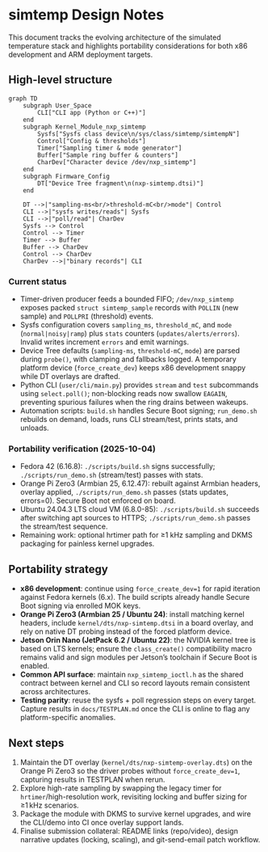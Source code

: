 # simtemp Design Notes

This document tracks the evolving architecture of the simulated temperature stack and highlights portability considerations for both x86 development and ARM deployment targets.

## High-level structure

```mermaid
graph TD
    subgraph User_Space
        CLI["CLI app (Python or C++)"]
    end
    subgraph Kernel_Module_nxp_simtemp
        Sysfs["Sysfs class device\n/sys/class/simtemp/simtempN"]
        Control["Config & thresholds"]
        Timer["Sampling timer & mode generator"]
        Buffer["Sample ring buffer & counters"]
        CharDev["Character device /dev/nxp_simtemp"]
    end
    subgraph Firmware_Config
        DT["Device Tree fragment\n(nxp-simtemp.dtsi)"]
    end

    DT -->|"sampling-ms<br/>threshold-mC<br/>mode"| Control
    CLI -->|"sysfs writes/reads"| Sysfs
    CLI -->|"poll/read"| CharDev
    Sysfs --> Control
    Control --> Timer
    Timer --> Buffer
    Buffer --> CharDev
    Control --> CharDev
    CharDev -->|"binary records"| CLI
```

### Current status
- Timer-driven producer feeds a bounded FIFO; `/dev/nxp_simtemp` exposes packed `struct simtemp_sample` records with `POLLIN` (new sample) and `POLLPRI` (threshold) events.
- Sysfs configuration covers `sampling_ms`, `threshold_mC`, and `mode` (`normal|noisy|ramp`) plus `stats` counters (`updates/alerts/errors`). Invalid writes increment `errors` and emit warnings.
- Device Tree defaults (`sampling-ms`, `threshold-mC`, `mode`) are parsed during `probe()`, with clamping and fallbacks logged. A temporary platform device (`force_create_dev`) keeps x86 development snappy while DT overlays are drafted.
- Python CLI (`user/cli/main.py`) provides `stream` and `test` subcommands using `select.poll()`; non-blocking reads now swallow `EAGAIN`, preventing spurious failures when the ring drains between wakeups.
- Automation scripts: `build.sh` handles Secure Boot signing; `run_demo.sh` rebuilds on demand, loads, runs CLI stream/test, prints stats, and unloads.

### Portability verification (2025-10-04)
- Fedora 42 (6.16.8): `./scripts/build.sh` signs successfully; `./scripts/run_demo.sh` (stream/test) passes with stats.
- Orange Pi Zero3 (Armbian 25, 6.12.47): rebuilt against Armbian headers, overlay applied, `./scripts/run_demo.sh` passes (stats updates, errors=0). Secure Boot not enforced on board.
- Ubuntu 24.04.3 LTS cloud VM (6.8.0-85): `./scripts/build.sh` succeeds after switching apt sources to HTTPS; `./scripts/run_demo.sh` passes the stream/test sequence.
- Remaining work: optional hrtimer path for ≥1 kHz sampling and DKMS packaging for painless kernel upgrades.

## Portability strategy

- **x86 development**: continue using `force_create_dev=1` for rapid iteration against Fedora kernels (6.x). The build scripts already handle Secure Boot signing via enrolled MOK keys.
- **Orange Pi Zero3 (Armbian 25 / Ubuntu 24)**: install matching kernel headers, include `kernel/dts/nxp-simtemp.dtsi` in a board overlay, and rely on native DT probing instead of the forced platform device.
- **Jetson Orin Nano (JetPack 6.2 / Ubuntu 22)**: the NVIDIA kernel tree is based on LTS kernels; ensure the `class_create()` compatibility macro remains valid and sign modules per Jetson’s toolchain if Secure Boot is enabled.
- **Common API surface**: maintain `nxp_simtemp_ioctl.h` as the shared contract between kernel and CLI so record layouts remain consistent across architectures.
- **Testing parity**: reuse the sysfs + poll regression steps on every target. Capture results in `docs/TESTPLAN.md` once the CLI is online to flag any platform-specific anomalies.

## Next steps

1. Maintain the DT overlay (`kernel/dts/nxp-simtemp-overlay.dts`) on the Orange Pi Zero3 so the driver probes without `force_create_dev=1`, capturing results in TESTPLAN when rerun.
2. Explore high-rate sampling by swapping the legacy timer for `hrtimer`/high-resolution work, revisiting locking and buffer sizing for ≥1 kHz scenarios.
3. Package the module with DKMS to survive kernel upgrades, and wire the CLI/demo into CI once overlay support lands.
4. Finalise submission collateral: README links (repo/video), design narrative updates (locking, scaling), and git-send-email patch workflow.
